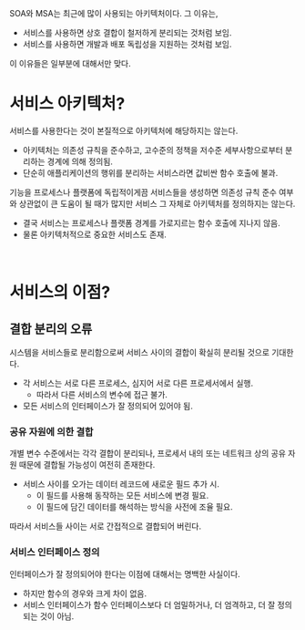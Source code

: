 SOA와 MSA는 최근에 많이 사용되는 아키텍처이다. 그 이유는,

* 서비스를 사용하면 상호 결합이 철저하게 분리되는 것처럼 보임.
* 서비스를 사용하면 개발과 배포 독립성을 지원하는 것처럼 보임.

이 이유들은 일부분에 대해서만 맞다.

# 서비스 아키텍처?

서비스를 사용한다는 것이 본질적으로 아키텍처에 해당하지는 않는다.

* 아키텍처는 의존성 규칙을 준수하고, 고수준의 정책을 저수준 세부사항으로부터 분리하는 경계에 의해 정의됨.
* 단순히 애플리케이션의 행위를 분리하는 서비스라면 값비싼 함수 호출에 불과.

기능을 프로세스나 플랫폼에 독립적이게끔 서비스들을 생성하면 의존성 규칙 준수 여부와 상관없이 큰 도움이 될 때가 많지만 서비스 그 자체로 아키텍처를 정의하지는 않는다.

* 결국 서비스는 프로세스나 플랫폼 경계를 가로지르는 함수 호출에 지나지 않음.
* 물론 아키텍처적으로 중요한 서비스도 존재.

<br/>

# 서비스의 이점?

## 결합 분리의 오류

시스템을 서비스들로 분리함으로써 서비스 사이의 결합이 확실히 분리될 것으로 기대한다.

* 각 서비스는 서로 다른 프로세스, 심지어 서로 다른 프로세서에서 실행.
    * 따라서 다른 서비스의 변수에 접근 불가.
* 모든 서비스의 인터페이스가 잘 정의되어 있어야 됨.

### 공유 자원에 의한 결합

개별 변수 수준에서는 각각 결합이 분리되나, 프로세서 내의 또는 네트워크 상의 공유 자원 때문에 결합될 가능성이 여전히 존재한다.

* 서비스 사이를 오가는 데이터 레코드에 새로운 필드 추가 시.
    * 이 필드를 사용해 동작하는 모든 서비스에 변경 필요.
    * 이 필드에 담긴 데이터를 해석하는 방식을 사전에 조율 필요.

따라서 서비스들 사이는 서로 간접적으로 결합되어 버린다.

### 서비스 인터페이스 정의

인터페이스가 잘 정의되어야 한다는 이점에 대해서는 명백한 사실이다. 

* 하지만 함수의 경우와 크게 차이 없음.
* 서비스 인터페이스가 함수 인터페이스보다 더 엄밀하거나, 더 엄격하고, 더 잘 정의되는 것이 아님.

